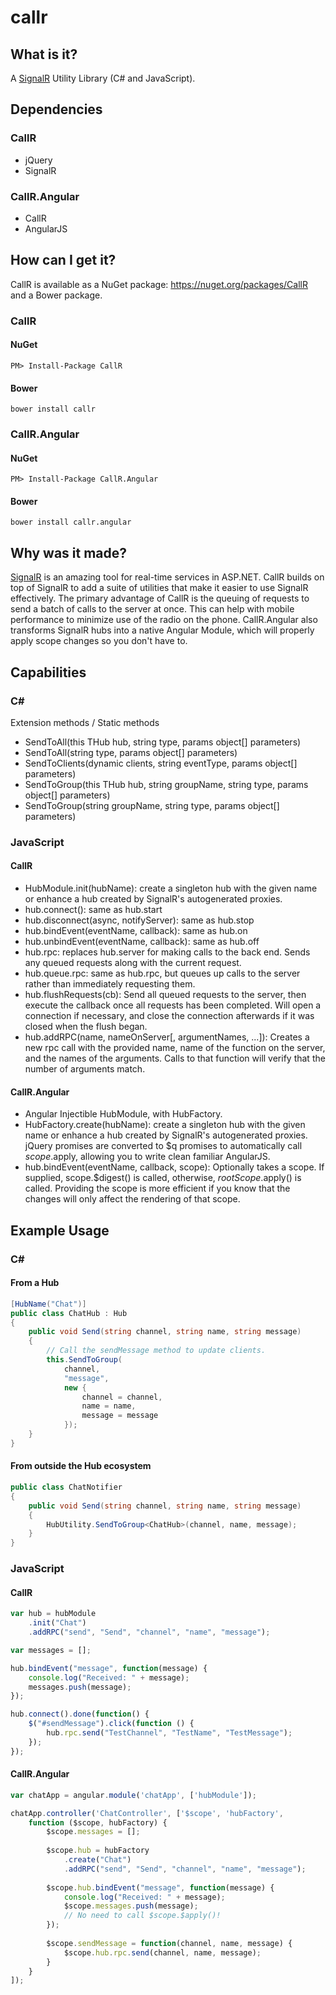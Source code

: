 callr
=====

What is it?
-----------
A [SignalR](http://www.asp.net/signalr) Utility Library (C# and JavaScript).

Dependencies
------------

### CallR ###

* jQuery
* SignalR 

### CallR.Angular ###

* CallR
* AngularJS


How can I get it?
-----------------

CallR is available as a NuGet package: https://nuget.org/packages/CallR and a Bower package.

### CallR ###

#### NuGet ####

```
PM> Install-Package CallR
```

#### Bower ####

```
bower install callr
```

### CallR.Angular ###

#### NuGet ####

```
PM> Install-Package CallR.Angular
```

#### Bower ####

```
bower install callr.angular
```

Why was it made?
----------------

[SignalR](http://www.asp.net/signalr) is an amazing tool for real-time services in ASP.NET. CallR builds on top of SignalR to add a suite of utilities that make it easier to use SignalR effectively. The primary advantage of CallR is the queuing of requests to send a batch of calls to the server at once. This can help with mobile performance to minimize use of the radio on the phone. CallR.Angular also transforms SignalR hubs into a native Angular Module, which will properly apply scope changes so you don't have to.

Capabilities
------------

### C# ###

Extension methods / Static methods
* SendToAll<THub>(this THub hub, string type, params object[] parameters)
* SendToAll<THub>(string type, params object[] parameters)
* SendToClients(dynamic clients, string eventType, params object[] parameters)
* SendToGroup<THub>(this THub hub, string groupName, string type, params object[] parameters)
* SendToGroup<THub>(string groupName, string type, params object[] parameters)

### JavaScript ###

#### CallR ####

* HubModule.init(hubName): create a singleton hub with the given name or enhance a hub created by SignalR's autogenerated proxies.
* hub.connect(): same as hub.start
* hub.disconnect(async, notifyServer): same as hub.stop
* hub.bindEvent(eventName, callback): same as hub.on
* hub.unbindEvent(eventName, callback): same as hub.off
* hub.rpc: replaces hub.server for making calls to the back end. Sends any queued requests along with the current request.
* hub.queue.rpc: same as hub.rpc, but queues up calls to the server rather than immediately requesting them.
* hub.flushRequests(cb): Send all queued requests to the server, then execute the callback once all requests has been completed. Will open a connection if necessary, and close the connection afterwards if it was closed when the flush began.
* hub.addRPC(name, nameOnServer[, argumentNames, ...]): Creates a new rpc call with the provided name, name of the function on the server, and the names of the arguments. Calls to that function will verify that the number of arguments match.

#### CallR.Angular ####

* Angular Injectible HubModule, with HubFactory.
* HubFactory.create(hubName): create a singleton hub with the given name or enhance a hub created by SignalR's autogenerated proxies. jQuery promises are converted to $q promises to automatically call $scope.$apply, allowing you to write clean familiar AngularJS.
* hub.bindEvent(eventName, callback, scope): Optionally takes a scope. If supplied, scope.$digest() is called, otherwise, $rootScope.$apply() is called. Providing the scope is more efficient if you know that the changes will only affect the rendering of that scope.

Example Usage
-------------


### C# ###

#### From a Hub ####

``` csharp
[HubName("Chat")]
public class ChatHub : Hub
{
    public void Send(string channel, string name, string message)
    {
        // Call the sendMessage method to update clients.
        this.SendToGroup(
            channel,
            "message",
            new {
                channel = channel,
                name = name,
                message = message
            });
    }
}
```

#### From outside the Hub ecosystem ####

``` csharp
public class ChatNotifier
{
    public void Send(string channel, string name, string message)
    {
        HubUtility.SendToGroup<ChatHub>(channel, name, message);
    }
}
```

### JavaScript ###

#### CallR ####

``` javascript
var hub = hubModule
    .init("Chat")
    .addRPC("send", "Send", "channel", "name", "message");

var messages = [];

hub.bindEvent("message", function(message) {
    console.log("Received: " + message);
    messages.push(message);
});

hub.connect().done(function() {
    $("#sendMessage").click(function () {
        hub.rpc.send("TestChannel", "TestName", "TestMessage");
    });
});
```

#### CallR.Angular ####

``` javascript
var chatApp = angular.module('chatApp', ['hubModule']);

chatApp.controller('ChatController', ['$scope', 'hubFactory',
    function ($scope, hubFactory) {
        $scope.messages = [];
        
        $scope.hub = hubFactory
            .create("Chat")
            .addRPC("send", "Send", "channel", "name", "message");
        
        $scope.hub.bindEvent("message", function(message) {
            console.log("Received: " + message);
            $scope.messages.push(message);
            // No need to call $scope.$apply()!
        });
        
        $scope.sendMessage = function(channel, name, message) {
            $scope.hub.rpc.send(channel, name, message);
        }
    }
]);
```

